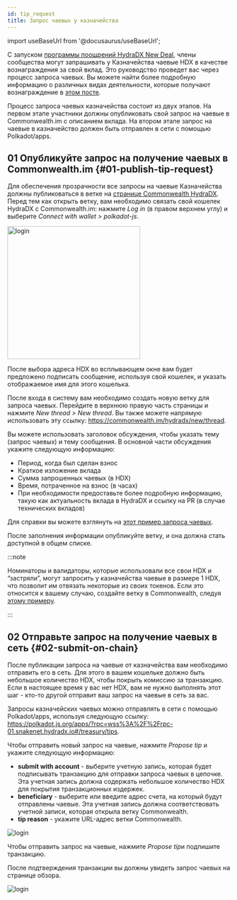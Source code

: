 ```yaml
---
id: tip_request
title: Запрос чаевых у казначейства
---
```


import useBaseUrl from '@docusaurus/useBaseUrl';

С запуском [программы поощрений HydraDX New Deal](#link-to-new-deal), члены сообщества могут запрашивать у Казначейства чаевые HDX в качестве вознаграждения за свой вклад. Это руководство проведет вас через процесс запроса чаевых. Вы можете найти более подробную информацию о различных видах деятельности, которые получают вознаграждение в [этом посте](/new_deal).

Процесс запроса чаевых казначейства состоит из двух этапов. На первом этапе участники должны опубликовать свой запрос на чаевые в Commonwealth.im с описанием вклада. На втором этапе запрос на чаевые в казначейство должен быть отправлен в сети с помощью Polkadot/apps.

## 01 Опубликуйте запрос на получение чаевых в Commonwealth.im {#01-publish-tip-request}

Для обеспечения прозрачности все запросы на чаевые Казначейства должны публиковаться в ветке на [странице Commonwealth HydraDX](https://commonwealth.im/hydradx). Перед тем как открыть ветку, вам необходимо связать свой кошелек HydraDX с Commonwealth.im: нажмите *Log in* (в правом верхнем углу) и выберите *Connect with wallet > polkadot-js*.

<div style={{textAlign: 'center'}}>
  <img alt="login" src={useBaseUrl('/tip-request/login.jpg')} width="300px" />
</div>

После выбора адреса HDX во всплывающем окне вам будет предложено подписать сообщение, используя свой кошелек, и указать отображаемое имя для этого кошелька.

После входа в систему вам необходимо создать новую ветку для запроса чаевых. Перейдите в верхнюю правую часть страницы и нажмите *New thread > New thread*. Вы также можете напрямую использовать эту ссылку: https://commonwealth.im/hydradx/new/thread.

Вы можете использовать заголовок обсуждения, чтобы указать тему (запрос чаевых) и тему сообщения. В основной части обсуждения укажите следующую информацию:

* Период, когда был сделан взнос
* Краткое изложение вклада
* Сумма запрошенных чаевых (в HDX)
* Время, потраченное на взнос (в часах)
* При необходимости предоставьте более подробную информацию, такую как актуальность вклада в HydraDX и ссылку на PR (в случае технических вкладов)

Для справки вы можете взглянуть на [этот пример запроса чаевых](https://commonwealth.im/hydradx/proposal/discussion/1165-tip-request-add-documentation-for-staking).

После заполнения информации опубликуйте ветку, и она должна стать доступной в общем списке.

:::note

Номинаторы и валидаторы, которые использовали все свои HDX и “застряли”, могут запросить у казначейства чаевые в размере 1 HDX, что позволит им отвязать некоторые из своих токенов. Если это относится к вашему случаю, создайте ветку в Commonwealth, следуя [этому примеру](https://commonwealth.im/hydradx/proposal/discussion/1166-tip-request-overbonded-staker).

:::

## 02 Отправьте запрос на получение чаевых в сеть {#02-submit-on-chain}

После публикации запроса на чаевые от казначейства вам необходимо отправить его в сеть. Для этого в вашем кошельке должно быть небольшое количество HDX, чтобы покрыть комиссию за транзакцию. Если в настоящее время у вас нет HDX, вам не нужно выполнять этот шаг - кто-то другой отправит ваш запрос на чаевые в сеть за вас.

Запросы казначейских чаевых можно отправлять в сети с помощью Polkadot/apps, используя следующую ссылку: https://polkadot.js.org/apps/?rpc=wss%3A%2F%2Frpc-01.snakenet.hydradx.io#/treasury/tips.

Чтобы отправить новый запрос на чаевые, нажмите *Propose tip* и укажите следующую информацию:

* **submit with account** - выберите учетную запись, которая будет подписывать транзакцию для отправки запроса чаевых в цепочке. Эта учетная запись должна содержать небольшое количество HDX для покрытия транзакционных издержек.
* **beneficiary** - выберите или введите адрес счета, на который будут отправлены чаевые. Эта учетная запись должна соответствовать учетной записи, которая открыла ветку Commonwealth.
* **tip reason** - укажите URL-адрес ветки Commonwealth.

<div style={{textAlign: 'center'}}>
  <img alt="login" src={useBaseUrl('/tip-request/submit-on-chain.jpg')} />
</div>

Чтобы отправить запрос на чаевые, нажмите *Propose tip*и подпишите транзакцию.

После подтверждения транзакции вы должны увидеть запрос чаевых на странице обзора.

<div style={{textAlign: 'center'}}>
  <img alt="login" src={useBaseUrl('/tip-request/tip-requests.jpg')} />
</div>
